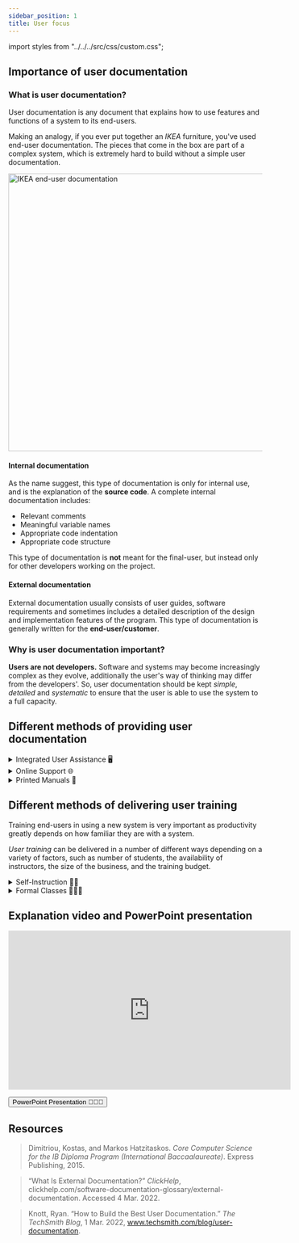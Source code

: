 ```yaml
---
sidebar_position: 1
title: User focus
---
```


import styles from "../../../src/css/custom.css";

## Importance of user documentation

### What is user documentation?

User documentation is any document that explains how to use features and functions of a system to its end-users.

Making an analogy, if you ever put together an _IKEA_ furniture, you've used end-user documentation. The pieces that come in the box are part of a complex system, which is extremely hard to build without a simple user documentation.

<img src="/img/study-guides/system-fundamentals/system-in-organizations/IKEA-user-documentation.png" alt="IKEA end-user documentation" width="550"/>

#### Internal documentation

As the name suggest, this type of documentation is only for internal use, and is the explanation of the **source code**. A complete internal documentation includes:

- Relevant comments
- Meaningful variable names
- Appropriate code indentation
- Appropriate code structure

This type of documentation is **not** meant for the final-user, but instead only for other developers working on the project.

#### External documentation

External documentation usually consists of user guides, software requirements and sometimes includes a detailed description of the design and implementation features of the program. This type of documentation is generally written for the **end-user/customer**.

### Why is user documentation important?

**Users are not developers.** Software and systems may become increasingly complex as they evolve, additionally the user's way of thinking may differ from the developers'. So, user documentation should be kept _simple_, _detailed_ and _systematic_ to ensure that the user is able to use the system to a full capacity.

## Different methods of providing user documentation

<details><summary>Integrated User Assistance 🖥️</summary>
<p>

Files supplied together with the system. They can usually be called up with a button in the system.

**Advantages**:

- Accessible at any time when using the program.
- Gives general instructions on how to use the system.
- Gives general instructions on how to solve some major errors.

**Disadvantages**:

- They can only be used after system has been installed.
- They don't give any help when installing the solution.
- They often only deal with very general errors.

</p>
</details>

<details><summary>Online Support 🌐</summary>
<p>

Special web service hosted by the system's developer to provide user documentation.

**Advantages**:

- They are often extensive compared to help files.
- They get continuously revised by the systems developer to deal with the problems occurring most often (FAQs).
- They often provide an option for live support, talking to a real human operator if a problem arises which the user documentation has no answer to.
- They often have search capabilities built-in so that users can easily search through them.

**Disadvantages**:

- They are useless if users have no internet connection.
- Live support does not work quite well with users unfamiliar with computers when they have to explain their problem (“I clicked 'that' button and then something happened!”).

</p>
</details>

<details><summary>Printed Manuals 📖</summary>
<p>

Manuals printed on paper and supplied together with the system.

**Advantages**:

- They can be read through by users before starting to work with the new system.
- Always available.
- Gives help installing the system.

**Disadvantages**:

- Can be lost / misplaced / limited in number.
- Often limited to a little booklet supplying little information apart from how to install the system.
- Can't be updated every time the system is updated.

</p>
</details>

## Different methods of delivering user training

Training end-users in using a new system is very important as productivity greatly depends on how familiar they are with a system.

_User training_ can be delivered in a number of different ways depending on a variety of factors, such as number of students, the availability of instructors, the size of the business, and the training budget.

<details><summary>Self-Instruction 👨‍🎓</summary>
<p>

Users can learn how to use a new system on their own, provided they have the right material to learn from.

**Advantages**:

- Lowest cost – only materials needed, no teachers/buildings.
- Flexible timeline.
- Training tailored to exactly what users wants to learn.

**Disadvantages**:

- With no guidance, user might feel lost/overwhelmed.
- Unstructured learning means certain features might be misunderstood/ignored.

</p>
</details>

<details><summary>Formal Classes 👩🏻‍🏫</summary>
<p>

This is the type of training where the students are sitting in a classroom listening to an instructor who shows and explains how to use the system.

**Advantages**:

- Structured learning environment.
- Expert on hand to answer questions.
- Curriculum designed to teach all aspects, including ones that might be misunderstood or difficult to grasp.

**Disadvantages**:

- Expensive – teachers, buildings and facilities needed.
- Rigid schedule and curriculum.
- Not much personalisation possible.

</p>
</details>

## Explanation video and PowerPoint presentation

<div className="iframe-container margin-bottom--md">
    <iframe width="560" height="315" src="https://www.youtube.com/embed/I6sFzNovKic" title="YouTube video player" frameborder="0" allow="accelerometer; autoplay; clipboard-write; encrypted-media; gyroscope; picture-in-picture" allowfullscreen></iframe>
</div>

<a href="https://github.com/anonymouscoolguy/HappyGrind/raw/master/static/files/system-fundamentals/system-in-organizations/User%20focus.pptx"><button className="button button--secondary button--md">PowerPoint Presentation 👨🏻‍🏫</button></a>

## Resources

> Dimitriou, Kostas, and Markos Hatzitaskos. _Core Computer Science for the IB Diploma Program (International Baccaalaureate)_. Express Publishing, 2015.

> “What Is External Documentation?” _ClickHelp_, clickhelp.com/software-documentation-glossary/external-documentation. Accessed 4 Mar. 2022.

> Knott, Ryan. “How to Build the Best User Documentation.” _The TechSmith Blog_, 1 Mar. 2022, www.techsmith.com/blog/user-documentation.
